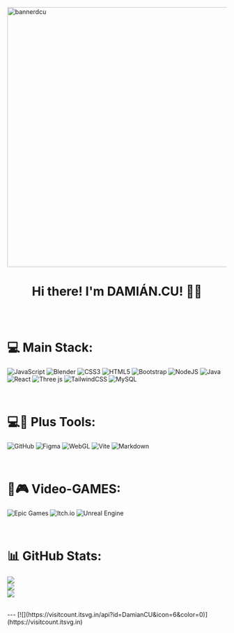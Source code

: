 <img align="center" width="597" alt="bannerdcu" src="https://github.com/user-attachments/assets/48e105af-2e97-4528-bb2c-ae2496724bf5" />
<div align="center">
  <h1 align="center"> Hi there! I'm DAMIÁN.CU! 🚜🌳</h1>
</div>
<br>
<br>

# 💻 Main Stack:
![JavaScript](https://img.shields.io/badge/javascript-%23323330.svg?style=for-the-badge&logo=javascript&logoColor=%23F7DF1E) ![Blender](https://img.shields.io/badge/blender-%23F5792A.svg?style=for-the-badge&logo=blender&logoColor=white) ![CSS3](https://img.shields.io/badge/css3-%231572B6.svg?style=for-the-badge&logo=css3&logoColor=white) ![HTML5](https://img.shields.io/badge/html5-%23E34F26.svg?style=for-the-badge&logo=html5&logoColor=white)   ![Bootstrap](https://img.shields.io/badge/bootstrap-%238511FA.svg?style=for-the-badge&logo=bootstrap&logoColor=white) ![NodeJS](https://img.shields.io/badge/node.js-6DA55F?style=for-the-badge&logo=node.js&logoColor=white) ![Java](https://img.shields.io/badge/java-%23ED8B00.svg?style=for-the-badge&logo=openjdk&logoColor=white) ![React](https://img.shields.io/badge/react-%2320232a.svg?style=for-the-badge&logo=react&logoColor=%2361DAFB) ![Three js](https://img.shields.io/badge/threejs-black?style=for-the-badge&logo=three.js&logoColor=white) ![TailwindCSS](https://img.shields.io/badge/tailwindcss-%2338B2AC.svg?style=for-the-badge&logo=tailwind-css&logoColor=white) ![MySQL](https://img.shields.io/badge/mysql-4479A1.svg?style=for-the-badge&logo=mysql&logoColor=white)

<br>

# 💻🔧 Plus Tools: 
![GitHub](https://img.shields.io/badge/github-%23121011.svg?style=for-the-badge&logo=github&logoColor=white) 
![Figma](https://img.shields.io/badge/figma-%23F24E1E.svg?style=for-the-badge&logo=figma&logoColor=white) 
![WebGL](https://img.shields.io/badge/WebGL-990000?logo=webgl&logoColor=white&style=for-the-badge)
![Vite](https://img.shields.io/badge/vite-%23646CFF.svg?style=for-the-badge&logo=vite&logoColor=white)
![Markdown](https://img.shields.io/badge/markdown-%23000000.svg?style=for-the-badge&logo=markdown&logoColor=white)

<br>

# 👾🎮 Video-GAMES:
![Epic Games](https://img.shields.io/badge/epicgames-%23313131.svg?style=for-the-badge&logo=epicgames&logoColor=white) 
![Itch.io](https://img.shields.io/badge/Itch-%23FF0B34.svg?style=for-the-badge&logo=Itch.io&logoColor=white) 
![Unreal Engine](https://img.shields.io/badge/unrealengine-%23313131.svg?style=for-the-badge&logo=unrealengine&logoColor=white)

<br>

# 📊 GitHub Stats:
![](https://github-readme-stats.vercel.app/api?username=DamianCU&theme=neon&hide_border=false&include_all_commits=true&count_private=true)<br/>
![](https://github-readme-streak-stats.herokuapp.com/?user=DamianCU&theme=neon&hide_border=false)<br/>
![](https://github-readme-stats.vercel.app/api/top-langs/?username=DamianCU&theme=neon&hide_border=false&include_all_commits=true&count_private=true&layout=compact)

<br>
---
[![](https://visitcount.itsvg.in/api?id=DamianCU&icon=6&color=0)](https://visitcount.itsvg.in)

<!-- Proudly created with GPRM ( https://gprm.itsvg.in ) -->
